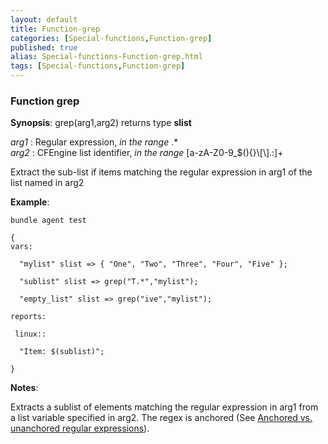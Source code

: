 ```yaml
---
layout: default
title: Function-grep
categories: [Special-functions,Function-grep]
published: true
alias: Special-functions-Function-grep.html
tags: [Special-functions,Function-grep]
---
```


### Function grep

**Synopsis**: grep(arg1,arg2) returns type **slist**

  
 *arg1* : Regular expression, *in the range* .\*   
 *arg2* : CFEngine list identifier, *in the range*
[a-zA-Z0-9\_\$(){}\\[\\].:]+   

Extract the sub-list if items matching the regular expression in arg1 of
the list named in arg2

**Example**:  
   

~~~~
bundle agent test

{
vars:

  "mylist" slist => { "One", "Two", "Three", "Four", "Five" };

  "sublist" slist => grep("T.*","mylist");

  "empty_list" slist => grep("ive","mylist");

reports:

 linux::

  "Item: $(sublist)";

}
~~~~

**Notes**:  
   

Extracts a sublist of elements matching the regular expression in arg1
from a list variable specified in arg2. The regex is anchored (See
[Anchored vs. unanchored regular
expressions](#Anchored-vs_002e-unanchored-regular-expressions)).
